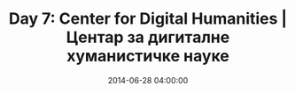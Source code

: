 ---
permalink: /jekyll/update/2014/06/28/day7
redirect_to: http://arounddh.elotroalex.com/jekyll/update/2014/06/28/day7
layout: base_redirect
title:  "Day 7: Center for Digital Humanities | Центар за дигиталне хуманистичке науке"
date:   2014-06-28 04:00:00
categories: jekyll update
---